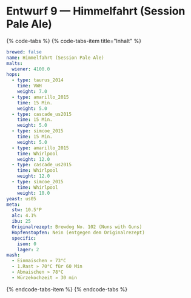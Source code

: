 # Entwurf 9 — Himmelfahrt \(Session Pale Ale\)

{% code-tabs %}
{% code-tabs-item title="Inhalt" %}
```yaml
brewed: false
name: Himmelfahrt (Session Pale Ale)
malts:
  wiener: 4100.0
hops:
  - type: taurus_2014
    time: VWH
    weight: 7.0
  - type: amarillo_2015
    time: 15 Min.
    weight: 5.0
  - type: cascade_us2015
    time: 15 Min.
    weight: 5.0
  - type: simcoe_2015
    time: 15 Min.
    weight: 5.0
  - type: amarillo_2015
    time: Whirlpool
    weight: 12.0
  - type: cascade_us2015
    time: Whirlpool
    weight: 12.0
  - type: simcoe_2015
    time: Whirlpool
    weight: 10.0
yeast: us05
meta:
  stw: 10.5°P
  alc: 4.1%
  ibu: 25
  Originalrezept: Brewdog No. 102 (Nuns with Guns)
  Hopfenstopfen: Nein (entgegen dem Originalrezept)
  specific:
    isom: 0
    lager: 2
mash:
  - Einmaischen » 73°C
  - 1.Rast » 70°C für 60 Min
  - Abmaischen » 78°C
  - Würzekochzeit » 30 min
```
{% endcode-tabs-item %}
{% endcode-tabs %}

